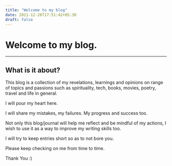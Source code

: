 ```yaml
---
title: "Welcome to my blog"
date: 2021-12-26T17:51:42+05:30
draft: false
---
```


# Welcome to my blog.
---

## What is it about?
This blog is a collection of my revelations, learnings and opinions on range of topics and passions such as spirituality, tech, books, movies, poetry, travel and life in general.

I will pour my heart here.

I will share my mistakes, my failures. My progress and success too.

Not only this blog/journal will help me reflect and be mindful of my actions, I wish to use it as a way to improve my writing skills too.

I will try to keep entries short so as to not bore you.

Please keep checking on me from time to time.

Thank You :)